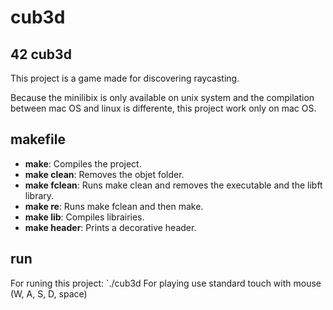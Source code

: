 # cub3d
## 42 cub3d

This project is a game made for discovering raycasting.

Because the minilibix is only available on unix system and the compilation between mac OS and linux is differente, this project work only on mac OS.

## makefile
- **make**: Compiles the project.
- **make clean**: Removes the objet folder.
- **make fclean**: Runs make clean and removes the executable and the libft library.
- **make re**: Runs make fclean and then make.
- **make lib**: Compiles librairies.
- **make header**: Prints a decorative header.

## run
For runing this project: `./cub3d <map>
For playing use standard touch with mouse (W, A, S, D, space)
